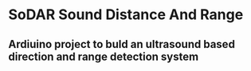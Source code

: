 # SoDAR Sound Distance And Range

## Ardiuino project to buld an ultrasound based direction and range detection system
